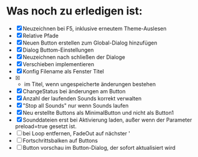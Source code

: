 # Was noch zu erledigen ist:
- [x] Neuzeichnen bei F5, inklusive erneutem Theme-Auslesen
- [x] Relative Pfade
- [x] Neuen Button erstellen zum Global-Dialog hinzufügen
- [x] Dialog Buttom-Einstellungen
- [x] Neuzeichnen nach schließen der Dialoge
- [x] Verschieben implementieren
- [x] Konfig Filename als Fenster Titel
- [x] * im Titel, wenn ungespeicherte änderungen bestehen
- [x] ChangeStatus bei änderungen am Button
- [x] Anzahl der laufenden Sounds korrekt verwalten
- [x] "Stop all Sounds" nur wenn Sounds laufen
- [x] Neu erstellte Buttons als MinimalButton und nicht als Button1   
- [x] Sounddateien erst bei Aktivierung laden, außer wenn der Parameter preload=true gesetzt ist.
- [ ] bei Loop entfernen, FadeOut auf nächster '
- [ ] Fortschrittsbalken auf Buttons
- [ ] Button vorschau im Button-Dialog, der sofort aktualisiert wird
